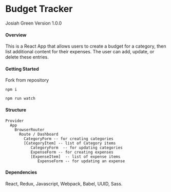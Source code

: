 # Budget Tracker
Josiah Green
Version 1.0.0

#### Overview 
This is a React App that allows users to create a budget for a category, then list additional content for their expenses. The user can add, update, or delete these entries.

#### Getting Started

Fork from repository

```
npm i

npm run watch
```

#### Structure

``` 
Provider 
  App
    BrowserRouter
      Route / Dashboard
        CategoryForm -- for creating categories
        [CategoryItem] -- list of Category items
           CategoryForm  -- for updating categories
           ExpenseForm -- for creating expenses
           [ExpenseItem]  -- list of expense items
              ExpenseForm -- for updating an expense
```

#### Dependencies 

React, Redux, Javascript, Webpack, Babel, UUID, Sass.
